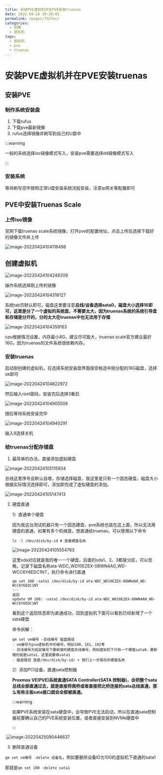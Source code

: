```yaml
---
title: 安装PVE虚拟机并在PVE安装truenas
date: 2022-04-24 10:26:01
permalink: /pages/7327ec/
categories:
  - 折腾
  - 虚拟机
tags:
  - 虚拟机
  - pve
  - truenas
---
```



# 安装PVE虚拟机并在PVE安装truenas



## 安装PVE

### 制作系统安装盘

1. 下载rufus
2. 下载pve最新镜像
3. rufus选择镜像并刷写到自己的U盘中

:::warning

一般的系统选择iso镜像模式写入，安装pve需要选择dd镜像模式写入

:::

### 安装系统

等待刷写完毕按照正常U盘安装系统流程安装，注意ip网关等配置即可



## PVE中安装Truenas Scale

### 上传iso镜像

官网下载truenas scale系统镜像，打开pve的配置地址，点击上传后选择下载好的镜像文件并上传

![image-20220424104118496](https://storyxc.com/images/blog/image-20220424104118496.png)

## 创建虚拟机

![image-20220424104248209](https://storyxc.com/images/blog/image-20220424104248209.png)

操作系统选择刚上传的镜像

![image-20220424104316127](https://storyxc.com/images/blog/image-20220424104316127.png)

系统tab页默认即可，磁盘这里要注意**总线/设备选择sata0，磁盘大小选择16即可，这里是分了一个虚拟的系统盘，不需要太大，因为truenas系统的系统引导盘和存储是分开的，分的太大在truenas中也无法用于存储**

![image-20220424104359163](https://storyxc.com/images/blog/image-20220424104359163.png)

cpu根据情况设置，内存最小8G，建议尽可能大，truenas scale官方建议最好16G，因为truenas的文件系统很依赖内存。

### 安装truenas

启动刚创建的虚拟机，在选择系统安装盘界面按空格选中刚分配的16G磁盘，选择ok即可

![image-20220424104822972](https://storyxc.com/images/blog/image-20220424104822972.png)

然后输入root密码，安装完后选择3重启

![image-20220424104905506](https://storyxc.com/images/blog/image-20220424104905506.png)

随后等待系统安装完毕

![image-20220424104940291](https://storyxc.com/images/blog/image-20220424104940291.png)

输入9选择关机

### 给truenas分配存储盘

1. 最简单的办法，直接添加虚拟硬盘

![image-20220424105115934](https://storyxc.com/images/blog/image-20220424105115934.png)

总线这里序号会默认自增，存储选择磁盘，我这里是只有一个固态硬盘，磁盘大小根据实际情况选择即可，添加即完成了虚拟硬盘的添加。

![image-20220424105147413](https://storyxc.com/images/blog/image-20220424105147413.png)



2. 硬盘直通

   1）直通单个硬盘

   因为我这台测试机器只有一个固态硬盘，pve系统也装在这上面，所以无法用硬盘的直通，如果有多个机械盘，想直通给truenas，可以使用以下命令
   
   ```shell
   ls -l /dev/disk/by-id # 查看硬盘名称
   ```
      ![image-20220424105554763](https://storyxc.com/images/blog/image-20220424105554763.png)

   这里sda对应就是我的唯一一个硬盘，后面的sda1、2、3都是分区，可以忽略，记录下磁盘名称ata-WDC_WD10EZEX-08WN4A0_WD-WCC6Y6EDC1NT，执行命令进行直通
   
   ```shell
   qm set 100 -sata1 /dev/disk/by-id ata-WDC_WD10EZEX-08WN4A0_WD-WCC6Y6EDC1NT
   ---
   返回
   update VM 100: -sata1 /dev/disk/by-id ata-WDC_WD10EZEX-08WN4A0_WD-WCC6Y6EDC1NT 
   ```
   
   看到这个返回信息即为直通成功，回到虚拟机下面可以看到已经新增了一个sata硬盘
   
   命令拆解：
   
   ```shell
   qm set vm编号 -总线编号 磁盘路径
   - vm编号为pve虚拟机中的编号，例如100，101，102等
   - 总线编号为指定编号下要新增的硬盘总线编号，例如虚拟机下只有一个硬盘sata0，要新增的就是sata1，这里就要填sata1
   - 磁盘路径 就是/dev/disk/by-id/ + 我们上一步保存的硬盘名称
   ```
   
   2）添加PCI设备，直通sata控制器
   
   **Proxmox VE(PVE)系统直通SATA Controller(SATA 控制器)，会把整个sata总线全部直通过去，就是直接将南桥或者直接把北桥连接的sata总线直通，那么有些主板sata接口就会全部被直通。**
   
   :::warning
   
   如果PVE系统安装在sata硬盘中，会导致PVE无法启动，所以在直通sata控制器前要确认自己的PVE系统安装位置，或者直接安装到NVMe硬盘中
   
   :::

​		![image-20220425090446637](https://storyxc.com/images/blog/image-20220425090446637.png)

3. 删除直通设备

`qm set vm编号 -delete 设备名`，例如要删除设备ID为100的虚拟机下直通的sata1

那就是`qm set 100 -delete sata1`
